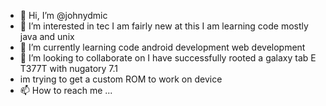 - 👋 Hi, I’m @johnydmic
- 👀 I’m interested in tec I am fairly new at this I am learning code mostly java and unix
- 🌱 I’m currently learning code android development web development 
- 💞️ I’m looking to collaborate on I have successfully rooted a galaxy tab E T377T with nugatory 7.1 
- im trying to get a custom ROM to work on device
- 📫 How to reach me ...


<!---
johnydmic/johnydmic is a ✨ special ✨ repository because its `README.md` (this file) appears on your GitHub profile.
You can click the Preview link to take a look at your changes.
--->
